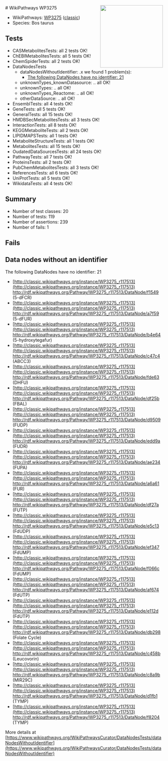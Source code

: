 <img style="float: right; width: 200px" src="https://upload.wikimedia.org/wikipedia/commons/thumb/8/83/Wplogo_with_text_500.png/640px-Wplogo_with_text_500.png" />
# WikiPathways WP3275

* WikiPathways: [WP3275](https://wikipathways.org/pathways/WP3275) ([classic](https://classic.wikipathways.org/instance/WP3275))
* Species: Bos taurus
## Tests
* CASMetabolitesTests: all 2 tests OK!
* ChEBIMetabolitesTests: all 5 tests OK!
* ChemSpiderTests: all 2 tests OK!
* DataNodesTests
    * dataNodesWithoutIdentifier: .x we found 1 problem(s):
        * [The following DataNodes have no identifier: 21](#8792c4b0)
    * unknownTypes_knownDatasource: .. all OK!
    * unknownTypes: .. all OK!
    * unknownTypes_Reactome: .. all OK!
    * otherDataSource: .. all OK!
* EnsemblTests: all 4 tests OK!
* GeneTests: all 5 tests OK!
* GeneralTests: all 15 tests OK!
* HMDBSecMetabolitesTests: all 3 tests OK!
* InteractionTests: all 8 tests OK!
* KEGGMetaboliteTests: all 2 tests OK!
* LIPIDMAPSTests: all 1 tests OK!
* MetaboliteStructureTests: all 1 tests OK!
* MetabolitesTests: all 15 tests OK!
* OudatedDataSourcesTests: all 24 tests OK!
* PathwayTests: all 7 tests OK!
* ProteinsTests: all 2 tests OK!
* PubChemMetabolitesTests: all 3 tests OK!
* ReferencesTests: all 6 tests OK!
* UniProtTests: all 5 tests OK!
* WikidataTests: all 4 tests OK!


## Summary

* Number of test classes: 20
* Number of tests: 119
* Number of assertions: 239
* Number of fails: 1

## Fails

<a name="8792c4b0" />

## Data nodes without an identifier

The following DataNodes have no identifier: 21

* [http://classic.wikipathways.org/instance/WP3275_r117513](http://classic.wikipathways.org/instance/WP3275_r117513) http://rdf.wikipathways.org/Pathway/WP3275_r117513/DataNode/f1549 (5-dFCR)
* [http://classic.wikipathways.org/instance/WP3275_r117513](http://classic.wikipathways.org/instance/WP3275_r117513) http://rdf.wikipathways.org/Pathway/WP3275_r117513/DataNode/a7f59 (5-dFUR)
* [http://classic.wikipathways.org/instance/WP3275_r117513](http://classic.wikipathways.org/instance/WP3275_r117513) http://rdf.wikipathways.org/Pathway/WP3275_r117513/DataNode/b4e64 (5-hydroxytegafur)
* [http://classic.wikipathways.org/instance/WP3275_r117513](http://classic.wikipathways.org/instance/WP3275_r117513) http://rdf.wikipathways.org/Pathway/WP3275_r117513/DataNode/c47c4 (ABCC3)
* [http://classic.wikipathways.org/instance/WP3275_r117513](http://classic.wikipathways.org/instance/WP3275_r117513) http://rdf.wikipathways.org/Pathway/WP3275_r117513/DataNode/fde63 (DHFU)
* [http://classic.wikipathways.org/instance/WP3275_r117513](http://classic.wikipathways.org/instance/WP3275_r117513) http://rdf.wikipathways.org/Pathway/WP3275_r117513/DataNode/df25b (FBAL)
* [http://classic.wikipathways.org/instance/WP3275_r117513](http://classic.wikipathways.org/instance/WP3275_r117513) http://rdf.wikipathways.org/Pathway/WP3275_r117513/DataNode/d9509 (FUDP)
* [http://classic.wikipathways.org/instance/WP3275_r117513](http://classic.wikipathways.org/instance/WP3275_r117513) http://rdf.wikipathways.org/Pathway/WP3275_r117513/DataNode/edd9a (FUDR)
* [http://classic.wikipathways.org/instance/WP3275_r117513](http://classic.wikipathways.org/instance/WP3275_r117513) http://rdf.wikipathways.org/Pathway/WP3275_r117513/DataNode/ae234 (FUPA)
* [http://classic.wikipathways.org/instance/WP3275_r117513](http://classic.wikipathways.org/instance/WP3275_r117513) http://rdf.wikipathways.org/Pathway/WP3275_r117513/DataNode/a6a61 (FUR)
* [http://classic.wikipathways.org/instance/WP3275_r117513](http://classic.wikipathways.org/instance/WP3275_r117513) http://rdf.wikipathways.org/Pathway/WP3275_r117513/DataNode/df27a (FUTP)
* [http://classic.wikipathways.org/instance/WP3275_r117513](http://classic.wikipathways.org/instance/WP3275_r117513) http://rdf.wikipathways.org/Pathway/WP3275_r117513/DataNode/e5c13 (FdUDP)
* [http://classic.wikipathways.org/instance/WP3275_r117513](http://classic.wikipathways.org/instance/WP3275_r117513) http://rdf.wikipathways.org/Pathway/WP3275_r117513/DataNode/ef347 (FdUMP)
* [http://classic.wikipathways.org/instance/WP3275_r117513](http://classic.wikipathways.org/instance/WP3275_r117513) http://rdf.wikipathways.org/Pathway/WP3275_r117513/DataNode/f066c (FdUMP)
* [http://classic.wikipathways.org/instance/WP3275_r117513](http://classic.wikipathways.org/instance/WP3275_r117513) http://rdf.wikipathways.org/Pathway/WP3275_r117513/DataNode/af674 (FdUTP)
* [http://classic.wikipathways.org/instance/WP3275_r117513](http://classic.wikipathways.org/instance/WP3275_r117513) http://rdf.wikipathways.org/Pathway/WP3275_r117513/DataNode/e112d (FdUTP)
* [http://classic.wikipathways.org/instance/WP3275_r117513](http://classic.wikipathways.org/instance/WP3275_r117513) http://rdf.wikipathways.org/Pathway/WP3275_r117513/DataNode/db298 (Folate Cycle)
* [http://classic.wikipathways.org/instance/WP3275_r117513](http://classic.wikipathways.org/instance/WP3275_r117513) http://rdf.wikipathways.org/Pathway/WP3275_r117513/DataNode/c458b (Leucovorin)
* [http://classic.wikipathways.org/instance/WP3275_r117513](http://classic.wikipathways.org/instance/WP3275_r117513) http://rdf.wikipathways.org/Pathway/WP3275_r117513/DataNode/c8a9b (MIR29C)
* [http://classic.wikipathways.org/instance/WP3275_r117513](http://classic.wikipathways.org/instance/WP3275_r117513) http://rdf.wikipathways.org/Pathway/WP3275_r117513/DataNode/d1fb1 (TYMP)
* [http://classic.wikipathways.org/instance/WP3275_r117513](http://classic.wikipathways.org/instance/WP3275_r117513) http://rdf.wikipathways.org/Pathway/WP3275_r117513/DataNode/f8204 (TYMP)


More details at [https://www.wikipathways.org/WikiPathwaysCurator/DataNodesTests/dataNodesWithoutIdentifier](https://www.wikipathways.org/WikiPathwaysCurator/DataNodesTests/dataNodesWithoutIdentifier)

